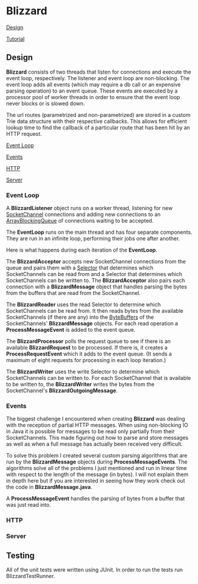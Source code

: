 # Blizzard

[Design](#Design)

[Tutorial](#Tutorial)

## Design

**Blizzard** consists of two threads that listen for connections and execute the event loop, respectively. The listener and event loop are non-blocking. The event loop adds all events (which may require a db call or an expensive parsing operation) to an event queue. These events are executed by a processor pool of worker threads in order to ensure that the event loop never blocks or is slowed down.

The url routes (parametrized and non-parametrized) are stored in a custom Trie data structure with their respective callbacks. This allows for efficient lookup time to find the callback of a particular route that has been hit by an HTTP request.

[Event Loop](#Event-Loop)

[Events](#Events)    

[HTTP](#HTTP)    

[Server](#Server)

### Event Loop

A **BlizzardListener** object runs on a worker thread, listening for new [SocketChannel](https://docs.oracle.com/javase/7/docs/api/java/nio/channels/SocketChannel.html) connections and adding new connections to an [ArrayBlockingQueue](https://docs.oracle.com/javase/7/docs/api/java/util/concurrent/ArrayBlockingQueue.html) of connections waiting to be accepted.

The **EventLoop** runs on the main thread and has four separate components. They are run in an infinite loop, performing their jobs one after another. 

Here is what happens during each iteration of the **EventLoop**.

The **BlizzardAcceptor** accepts new SocketChannel connections from the queue and pairs them with a [Selector](https://docs.oracle.com/javase/7/docs/api/java/nio/channels/Selector.html) that determines which SocketChannels can be read from and a Selector that determines which SocketChannels can be written to. The **BlizzardAcceptor** also pairs each connection with a **BlizzardMessage** object that handles parsing the bytes from the buffers that are read from the SocketChannel.

The **BlizzardReader** uses the read Selector to determine which SocketChannels can be read from. It then reads bytes from the available SocketChannels (if there are any) into the [ByteBuffers](https://docs.oracle.com/javase/7/docs/api/java/nio/ByteBuffer.html) of the SocketChannels' **BlizzardMessage** objects. For each read operation a **ProcessMessageEvent** is added to the event queue.

The **BlizzardProcessor** polls the request queue to see if there is an available **BlizzardRequest** to be processed. If there is, it creates a **ProcessRequestEvent** which it adds to the event queue. (It sends a maximum of eight requests for processing in each loop iteration.)

The **BlizzardWriter** uses the write Selector to determine which SocketChannels can be written to. For each SocketChannel that is available to be written to, the **BlizzardWriter** writes the bytes from the SocketChannel's **BlizzardOutgoingMessage**.

### Events

The biggest challenge I encountered when creating **Blizzard** was dealing with the reception of partial HTTP messages. When using non-blocking IO in Java it is possible for messages to be read only partially from their SocketChannels. This made figuring out how to parse and store messages as well as when a full message has actually been received very difficult. 

To solve this problem I created several custom parsing algorithms that are run by the **BlizzardMessage** objects during **ProcessMessageEvents**. The algorithms solve all of the problems I just mentioned and run in linear time with respect to the length of the message (in bytes). I will not explain them in depth here but if you are interested in seeing how they work check out the code in **BlizzardMessage.java**.

A **ProcessMessageEvent** handles the parsing of bytes from a buffer that was just read into. 

### HTTP

### Server

## Testing 

All of the unit tests were written using JUnit. In order to run the tests run BlizzardTestRunner.
